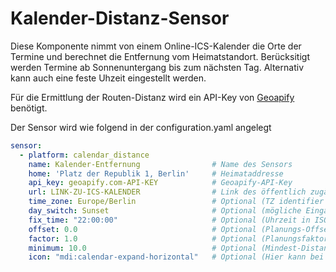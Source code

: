 # Kalender-Distanz-Sensor
Diese Komponente nimmt von einem Online-ICS-Kalender die Orte der Termine und berechnet die Entfernung vom Heimatstandort.
Berücksitigt werden Termine ab Sonnenuntergang bis zum nächsten Tag. Alternativ kann auch eine feste Uhzeit eingestellt werden.

Für die Ermittlung der Routen-Distanz wird ein API-Key von [Geoapify](https://www.geoapify.com/) benötigt.

Der Sensor wird wie folgend in der configuration.yaml angelegt

```yaml
sensor:
  - platform: calendar_distance
    name: Kalender-Entfernung                # Name des Sensors
    home: 'Platz der Republik 1, Berlin'     # Heimataddresse
    api_key: geoapify.com-API-KEY            # Geoapify-API-Key
    url: LINK-ZU-ICS-KALENDER                # Link des öffentlich zugänglichen ICS-Kalenders
    time_zone: Europe/Berlin                 # Optional (TZ identifier https://en.wikipedia.org/wiki/List_of_tz_database_time_zones)
    day_switch: Sunset                       # Optional (mögliche Eingaben: Sunset, FixTime)
    fix_time: "22:00:00"                     # Optional (Uhrzeit in ISO-8601-Format)
    offset: 0.0                              # Optional (Planungs-Offset)
    factor: 1.0                              # Optional (Planungsfaktor)
    minimum: 10.0                            # Optional (Mindest-Distanz in km)
    icon: "mdi:calendar-expand-horizontal"   # Optional (Hier kann bei Bedarf ein anderes Icon gewählt werden)
```
